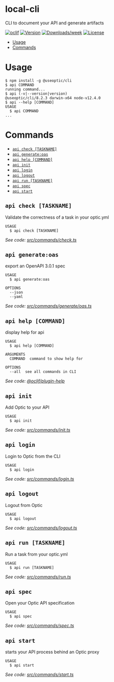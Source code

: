 local-cli
=========

CLI to document your API and generate artifacts

[![oclif](https://img.shields.io/badge/cli-oclif-brightgreen.svg)](https://oclif.io)
[![Version](https://img.shields.io/npm/v/local-cli.svg)](https://npmjs.org/package/local-cli)
[![Downloads/week](https://img.shields.io/npm/dw/local-cli.svg)](https://npmjs.org/package/local-cli)
[![License](https://img.shields.io/npm/l/local-cli.svg)](https://github.com/opticdev/optic-2020/blob/master/package.json)

<!-- toc -->
* [Usage](#usage)
* [Commands](#commands)
<!-- tocstop -->
# Usage
<!-- usage -->
```sh-session
$ npm install -g @useoptic/cli
$ api COMMAND
running command...
$ api (-v|--version|version)
@useoptic/cli/8.2.3 darwin-x64 node-v12.4.0
$ api --help [COMMAND]
USAGE
  $ api COMMAND
...
```
<!-- usagestop -->
# Commands
<!-- commands -->
* [`api check [TASKNAME]`](#api-check-taskname)
* [`api generate:oas`](#api-generateoas)
* [`api help [COMMAND]`](#api-help-command)
* [`api init`](#api-init)
* [`api login`](#api-login)
* [`api logout`](#api-logout)
* [`api run [TASKNAME]`](#api-run-taskname)
* [`api spec`](#api-spec)
* [`api start`](#api-start)

## `api check [TASKNAME]`

Validate the correctness of a task in your optic.yml

```
USAGE
  $ api check [TASKNAME]
```

_See code: [src/commands/check.ts](https://github.com/useoptic/optic-package/blob/v8.2.3/src/commands/check.ts)_

## `api generate:oas`

export an OpenAPI 3.0.1 spec

```
USAGE
  $ api generate:oas

OPTIONS
  --json
  --yaml
```

_See code: [src/commands/generate/oas.ts](https://github.com/useoptic/optic-package/blob/v8.2.3/src/commands/generate/oas.ts)_

## `api help [COMMAND]`

display help for api

```
USAGE
  $ api help [COMMAND]

ARGUMENTS
  COMMAND  command to show help for

OPTIONS
  --all  see all commands in CLI
```

_See code: [@oclif/plugin-help](https://github.com/oclif/plugin-help/blob/v2.2.3/src/commands/help.ts)_

## `api init`

Add Optic to your API

```
USAGE
  $ api init
```

_See code: [src/commands/init.ts](https://github.com/useoptic/optic-package/blob/v8.2.3/src/commands/init.ts)_

## `api login`

Login to Optic from the CLI

```
USAGE
  $ api login
```

_See code: [src/commands/login.ts](https://github.com/useoptic/optic-package/blob/v8.2.3/src/commands/login.ts)_

## `api logout`

Logout from Optic

```
USAGE
  $ api logout
```

_See code: [src/commands/logout.ts](https://github.com/useoptic/optic-package/blob/v8.2.3/src/commands/logout.ts)_

## `api run [TASKNAME]`

Run a task from your optic.yml

```
USAGE
  $ api run [TASKNAME]
```

_See code: [src/commands/run.ts](https://github.com/useoptic/optic-package/blob/v8.2.3/src/commands/run.ts)_

## `api spec`

Open your Optic API specification

```
USAGE
  $ api spec
```

_See code: [src/commands/spec.ts](https://github.com/useoptic/optic-package/blob/v8.2.3/src/commands/spec.ts)_

## `api start`

starts your API process behind an Optic proxy

```
USAGE
  $ api start
```

_See code: [src/commands/start.ts](https://github.com/useoptic/optic-package/blob/v8.2.3/src/commands/start.ts)_
<!-- commandsstop -->
